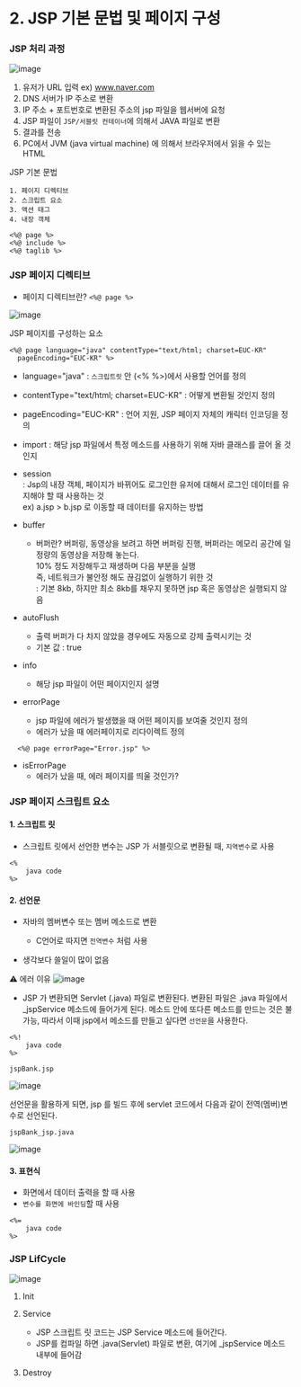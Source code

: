 # 2. JSP 기본 문법 및 페이지 구성

### JSP 처리 과정
![image](https://user-images.githubusercontent.com/63600953/205441055-290d8a20-d70f-41f5-a064-e1ebac0e1d6b.png)

1. 유저가 URL 입력 ex) www.naver.com
2. DNS 서버가 IP 주소로 변환
3. IP 주소 + 포트번호로 변환된 주소의 jsp 파일을 웹서버에 요청
4. JSP 파일이 `JSP/서블릿 컨테이너`에 의해서 JAVA 파일로 변환
5. 결과를 전송
6. PC에서 JVM (java virtual machine) 에 의해서 브라우저에서 읽을 수 있는 HTML


JSP 기본 문법
```
1. 페이지 디렉티브
2. 스크립트 요소
3. 액션 태그
4. 내장 객체
```


```
<%@ page %>
<%@ include %>
<%@ taglib %>
```

### JSP 페이지 디렉티브


* 페이지 디렉티브란? `<%@ page %>` 

![image](https://user-images.githubusercontent.com/63600953/205441300-23b23536-4620-4fa5-8e1e-3d3ff0c61b1b.png)

JSP 페이지를 구성하는 요소
```
<%@ page language="java" contentType="text/html; charset=EUC-KR"
  pageEncoding="EUC-KR" %>
```

  * language="java" : `스크립트릿` 안 (<% %>)에서 사용할 언어를 정의


  * contentType="text/html; charset=EUC-KR" : 어떻게 변환될 것인지 정의


  * pageEncoding="EUC-KR" : 언어 지원, JSP 페이지 자체의 캐릭터 인코딩을 정의


  * import : 해당 jsp 파일에서 특정 메소드를 사용하기 위해 자바 클래스를 끌어 올 것인지  


  * session <br/>
    : Jsp의 내장 객체, 페이지가 바뀌어도 로그인한 유저에 대해서 로그인 데이터를 유지해야 할 때 사용하는 것 <br/>
  ex) a.jsp > b.jsp 로 이동할 때 데이터를 유지하는 방법
    

  * buffer <br/>
    * 버퍼란? 버퍼링, 동영상을 보려고 하면 버퍼링 진행, 버퍼라는 메모리 공간에 일정량의 동영상을 저장해 놓는다. <br/>
    10% 정도 저장해두고 재생하며 다음 부분을 실행 <br/>
      즉, 네트워크가 불안정 해도 끊김없이 실행하기 위한 것 <br/>
    : 기본 8kb, 하지만 최소 8kb를 채우지 못하면 jsp 혹은 동영상은 실행되지 않음

      
  * autoFlush <br/>
    * 출력 버퍼가 다 차지 않았을 경우에도 자동으로 강제 출력시키는 것
    * 기본 값 : true

  
  * info <br/>
    * 해당 jsp 파일이 어떤 페이지인지 설명
  

  * errorPage <br/>
    * jsp 파일에 에러가 발생했을 때 어떤 페이지를 보여줄 것인지 정의
    * 에러가 났을 때 에러페이지로 리다이렉트 정의
  
  ```
    <%@ page errorPage="Error.jsp" %>
  ```  

  * isErrorPage <br/>
    * 에러가 났을 때, 에러 페이지를 띄울 것인가?
  
### JSP 페이지 스크립트 요소

#### 1. 스크립트 릿
* 스크립트 릿에서 선언한 변수는 JSP 가 서블릿으로 변환될 때, `지역변수`로 사용
```
<% 
    java code
%>
```


#### 2. 선언문
* 자바의 멤버변수 또는 멤버 메소드로 변환
    * C언어로 따지면 `전역변수` 처럼 사용
    
* 생각보다 쓸일이 많이 없음

⚠ 에러 이유
![image](https://user-images.githubusercontent.com/63600953/205482350-e5b54ccb-a999-40f8-9d40-df229c7e1f98.png)
* JSP 가 변환되면 Servlet (.java) 파일로 변환된다. 변환된 파일은 .java 파일에서 _jspService 메소드에 들어가게 된다.
메소드 안에 또다른 메소드를 만드는 것은 불가능, 따라서 이때 jsp에서 메소드를 만들고 싶다면 `선언문`을 사용한다.

```
<%! 
    java code
%>
```

`jspBank.jsp`

![image](https://user-images.githubusercontent.com/63600953/205482626-e1ca4c0a-8c6d-4a1e-96e4-0280ca17bb57.png)

선언문을 활용하게 되면, jsp 를 빌드 후에 servlet 코드에서 다음과 같이 전역(멤버)변수로 선언된다.

`jspBank_jsp.java`

![image](https://user-images.githubusercontent.com/63600953/205482758-2c532f5d-61e0-44bf-8cd5-c5fc5546d350.png)



#### 3. 표현식
* 화면에서 데이터 출력을 할 때 사용
* `변수를 화면에 바인딩`할 때 사용
```
<%=
    java code
%>
```

### JSP LifCycle

![image](https://user-images.githubusercontent.com/63600953/205482296-e0be562d-29d0-495d-a1f8-defa22246018.png)

1. Init


2. Service
    * JSP 스크립트 릿 코드는 JSP Service 메소드에 들어간다.
    * JSP를 컴파일 하면 .java(Servlet) 파일로 변환, 여기에 _jspService 메소드 내부에 들어감


3. Destroy



